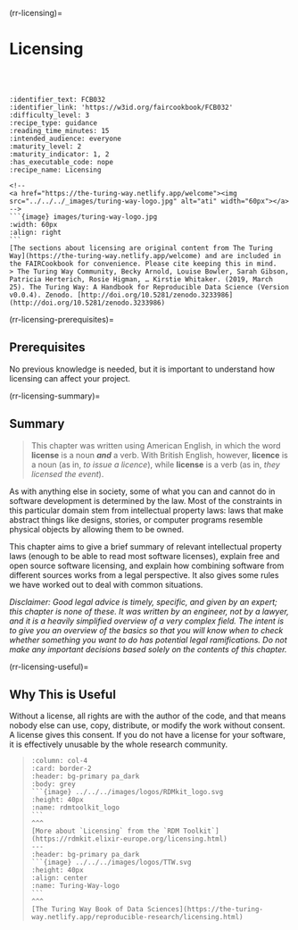 (rr-licensing)=
# Licensing

<br/>
<br/>

````{panels_fairplus}
:identifier_text: FCB032
:identifier_link: 'https://w3id.org/faircookbook/FCB032'
:difficulty_level: 3
:recipe_type: guidance
:reading_time_minutes: 15
:intended_audience: everyone  
:maturity_level: 2
:maturity_indicator: 1, 2
:has_executable_code: nope
:recipe_name: Licensing
```` 


````{note} 
<!-- 
<a href="https://the-turing-way.netlify.app/welcome"><img src="../../../_images/turing-way-logo.jpg" alt="ati" width="60px"></a> -->
```{image} images/turing-way-logo.jpg 
:width: 60px
:align: right
```
[The sections about licensing are original content from The Turing Way](https://the-turing-way.netlify.app/welcome) and are included in the FAIRCookbook for convenience. Please cite keeping this in mind.
> The Turing Way Community, Becky Arnold, Louise Bowler, Sarah Gibson, Patricia Herterich, Rosie Higman, … Kirstie Whitaker. (2019, March 25). The Turing Way: A Handbook for Reproducible Data Science (Version v0.0.4). Zenodo. [http://doi.org/10.5281/zenodo.3233986](http://doi.org/10.5281/zenodo.3233986)
````




(rr-licensing-prerequisites)=

## Prerequisites

No previous knowledge is needed, but it is important to understand how licensing can affect your project.

(rr-licensing-summary)=
## Summary

> This chapter was written using American English, in which the word **license** is a noun **_and_** a verb.
> With British English, however, **licence** is a noun (as in, _to issue a licence_), while **license** is a verb (as in, _they licensed the event_).  

As with anything else in society, some of what you can and cannot do in software development is determined by the law.
Most of the constraints in this particular domain stem from intellectual property laws: laws that make abstract things like designs, stories, or computer programs resemble physical objects by allowing them to be owned.

This chapter aims to give a brief summary of relevant intellectual property laws (enough to be able to read most software licenses), explain free and open source software licensing, and explain how combining software from different sources works from a legal perspective.
It also gives some rules we have worked out to deal with common situations.

*Disclaimer: Good legal advice is timely, specific, and given by an expert; this chapter is none of these.
It was written by an engineer, not by a lawyer, and it is a heavily simplified overview of a very complex field.
The intent is to give you an overview of the basics so that you will know when to check whether something you want to do has potential legal ramifications.
Do not make any important decisions based solely on the contents of this chapter.*

(rr-licensing-useful)=
## Why This is Useful

Without a license, all rights are with the author of the code, and that means nobody else can use, copy, distribute, or modify the work without consent.
A license gives this consent.
If you do not have a license for your software, it is effectively unusable by the whole research community.


>
> ````{panels}
> :column: col-4
> :card: border-2
> :header: bg-primary pa_dark
> :body: grey
> ```{image} ../../../images/logos/RDMkit_logo.svg
> :height: 40px
> :name: rdmtoolkit_logo
> ```
> ^^^
> [More about `Licensing` from the `RDM Toolkit`](https://rdmkit.elixir-europe.org/licensing.html)
> ---
> :header: bg-primary pa_dark
> ```{image} ../../../images/logos/TTW.svg
> :height: 40px
> :align: center
> :name: Turing-Way-logo
> ```
> ^^^
> [The Turing Way Book of Data Sciences](https://the-turing-way.netlify.app/reproducible-research/licensing.html)
